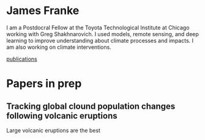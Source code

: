 # James Franke

I am a Postdocral Fellow at the Toyota Technological Institute at Chicago working with Greg Shakhnarovich. I used models, remote sensing, and deep learning to improve understanding about climate processes and impacts. I am also working on climate interventions.

[publications](https://scholar.google.com/citations?hl=en&view_op=list_works&gmla=AJsN-F5PLs4zYfdspNMO21Qab-qJgVA7h47bZoQx6BeeT5gbYevCRwEfrIDxPrr3W1FfxfnRJ8cxM_s36CJs76rqPLwzWb2nuw&user=_iOZjTEAAAAJ)

# Papers in prep

## Tracking global clound population changes following volcanic eruptions
Large volcanic eruptions are the best


